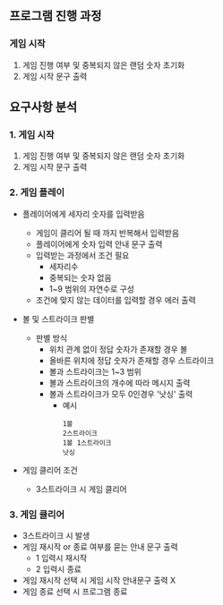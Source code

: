 ## 프로그램 진행 과정

### 게임 시작
1. 게임 진행 여부 및 중복되지 않은 랜덤 숫자 초기화
2. 게임 시작 문구 출력
## 요구사항 분석

### 1. 게임 시작
1. 게임 진행 여부 및 중복되지 않은 랜덤 숫자 초기화
2. 게임 시작 문구 출력


### 2. 게임 플레이 
- 플레이어에게 세자리 숫자를 입력받음
  - 게임이 클리어 될 때 까지 반복해서 입력받음
  - 플레이어에게 숫자 입력 안내 문구 출력
  - 입력받는 과정에서 조건 필요
    - 세자리수
    - 중복되는 숫자 없음
    - 1~9 범위의 자연수로 구성 
  - 조건에 맞지 않는 데이터를 입력할 경우 에러 출력

- 볼 및 스트라이크 판별
  - 판별 방식
    - 위치 관계 없이 정답 숫자가 존재할 경우 볼 
    - 올바른 위치에 정답 숫자가 존재할 경우 스트라이크
    - 볼과 스트라이크는 1~3 범위
    - 볼과 스트라이크의 개수에 따라 메시지 출력
    - 볼과 스트라이크가 모두 0인경우 '낫싱' 출력
      - 예시
        ```
        1볼
        2스트라이크
        1볼 1스트라이크
        낫싱
        ```
    
    
- 게임 클리어 조건
  - 3스트라이크 시 게임 클리어
### 3. 게임 클리어
- 3스트라이크 시 발생
- 게임 재시작 or 종료 여부를 묻는 안내 문구 출력
  - 1 입력시 재시작
  - 2 입력시 종료
- 게임 재시작 선택 시 게임 시작 안내문구 출력 X
- 게임 종료 선택 시 프로그램 종료



